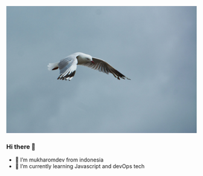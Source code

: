 ![alt text](images/phillip-flores-IACA6glfLf8-unsplash.jpg)

### Hi there 👋

<!--
**mukharomdev/mukharomdev** is a ✨ _special_ ✨ repository because its `README.md` (this file) appears on your GitHub profile.

Here are some ideas to get you started:

- 🔭 I’m currently working on ...
- 🌱 I’m currently learning ...
- 👯 I’m looking to collaborate on ...
- 🤔 I’m looking for help with ...
- 💬 Ask me about ...
- 📫 How to reach me: ...
- 😄 Pronouns: ...
- ⚡ Fun fact: ...
-->
- 🔭 I’m mukharomdev from indonesia
- 🌱 I’m currently learning Javascript and devOps tech


